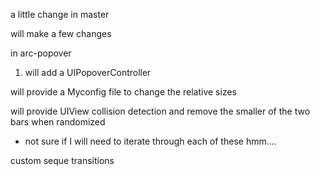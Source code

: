 

a little change in master

will make a few changes

in arc-popover
1. will add a UIPopoverController

will provide a Myconfig file to change the relative sizes

will provide UIView collision detection and remove the smaller of the two bars when randomized
 - not sure if I will need to iterate through each of these hmm....

custom seque transitions

